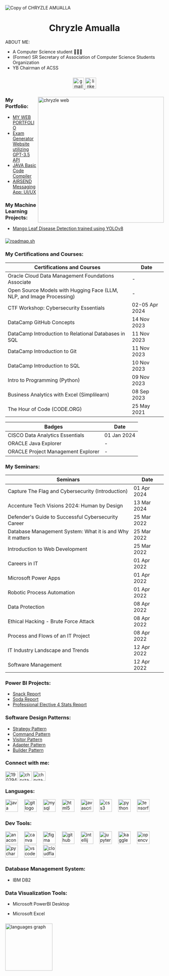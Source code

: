 ![Copy of CHRYZLE AMUALLA](https://github.com/chryzanths/chryzanths/assets/104879763/89c006d3-c999-43ac-b171-d968d83a0657)


<h1 align="center">Chryzle Amualla</h1>

ABOUT ME:
- A Computer Science student 👩🏻‍💻
- (Former) SR Secretary of Association of Computer Science Students Organization
- YB Chairman of ACSS

<h3 align="left"></h3>


<div align="center">
  
  <a href="mailto:chryzlamualla@gmail.com">
    <img src="https://img.shields.io/static/v1?message=chryzlamualla@gmail.com&logo=gmail&label=&color=FF94C5&logoColor=white&labelColor=&style=for-the-badge" height="35" alt="gmail logo" />
  </a>
  
  <a href="https://www.linkedin.com/in/chryzle-amualla-25aa49272/">
    <img src="https://img.shields.io/static/v1?message=Chryzle Amualla&logo=linkedin&label=&color=BE96FF&logoColor=white&labelColor=&style=for-the-badge" height="35" alt="linkedin logo" />
  </a>
  
</div>

<h3 align="left"></h3>

<img align ="right" alt="chryzle web" width="400" src="https://github.com/chryzanths/chryzanths/assets/104879763/53747ab0-5056-4980-8e1e-597eaffe0279">


<h3 align="left">My Portfolio:</h3>

+ [MY WEB PORTFOLIO](https://chryzanths.github.io/)
+ [Exam Generator Website utilizing GPT-3.5 API](https://github.com/chryzanths/Exam-Generator-API)
+ [JAVA Basic Code Compiler](https://github.com/chryzanths/Mini-Compiler)
+ [AIRSEND Messaging App: UI/UX](https://www.figma.com/proto/CggXyDiuWQAT7YhhIgbMQj/AIRSEND-(Copy)?t=lRh3ySKHQkGsuiGP-1)

###
<h3 align="left">My Machine Learning Projects:</h3>

+ [Mango Leaf Disease Detection trained using YOLOv8](https://github.com/chryzanths/Mango-Leaf-Disease-Detection-YOLOv8)

###

<h3 align="left"></h3>


<a href="https://roadmap.sh"><img src="https://api.roadmap.sh/v1-badge/tall/64e960b8b128dce3cb78022a?variant=dark&roadmaps=java%2Cpython%2Ccomputer-science%2Csoftware-design-architecture" alt="roadmap.sh"/></a>

<h3 align="left">My Certifications and Courses:</h3>

  |Certifications and Courses| Date |
| ------- | --- |
| Oracle Cloud Data Management Foundations Associate | - |
| Open Source Models with Hugging Face (LLM, NLP, and Image Processing) | - |
| CTF Workshop: Cybersecurity Essentials | 02-05 Apr 2024 |
| DataCamp GitHub Concepts | 14 Nov 2023 |
| DataCamp Introduction to Relational Databases in SQL | 11 Nov 2023 |
| DataCamp Introduction to Git | 11 Nov 2023 |
| DataCamp Introduction to SQL | 10 Nov 2023 |
| Intro to Programming (Python) | 09 Nov 2023 |
| Business Analytics with Excel (Simplilearn) | 08 Sep 2023 |
| The Hour of Code (CODE.ORG) | 25 ‎May ‎2021 |

|Badges| Date |
| ------- | --- |
| CISCO Data Analytics Essentials | 01 Jan 2024 |
| ORACLE Java Explorer | - |
| ORACLE Project Management Explorer | - |

<h3 align="left">My Seminars:</h3>

|Seminars| Date |
| ------- | --- |
| Capture The Flag and Cybersecurity (Introduction) | 01 Apr 2024 |
| Accenture Tech Visions 2024: Human by Design | 13 Mar 2024 |
| Defender's Guide to Successful Cybersecurity Career | 25 Mar 2022 |
| Database Management System: What it is and Why it matters | 25 Mar 2022 |
| Introduction to Web Development | 25 Mar 2022 |
| Careers in IT | 01 Apr 2022 |
| Microsoft Power Apps | 01 Apr 2022 |
| Robotic Process Automation | 01 Apr 2022 |
| Data Protection | 08 Apr 2022 |
| Ethical Hacking - Brute Force Attack | 08 Apr 2022 |
| Process and Flows of an IT Project | 08 Apr 2022 |
| IT Industry Landscape and Trends | 12 Apr 2022 |
| Software Management | 12 Apr 2022 |

###

<h3 align="left">Power BI Projects:</h3>

+ [Snack Report](https://app.powerbi.com/view?r=eyJrIjoiOGNjYjZiNjgtNmI3YS00YjgzLWFmYTgtY2Q2NjRmNDljZmNlIiwidCI6IjgxODQzMTM3LTc3MWEtNDNjYy1iOGYyLWFhYmI4NTlkYjc1ZCIsImMiOjEwfQ%3D%3D)
+ [Soda Report](https://app.powerbi.com/view?r=eyJrIjoiN2U2YjBjOWUtODFlYy00MWRjLTgyODYtN2JlMDAwZmVmYjAwIiwidCI6IjgxODQzMTM3LTc3MWEtNDNjYy1iOGYyLWFhYmI4NTlkYjc1ZCIsImMiOjEwfQ%3D%3D)
+ [Professional Elective 4 Stats Report](https://app.powerbi.com/view?r=eyJrIjoiYWZlNmMzZjItYTdhZC00ZDRjLTk0ZmItMGUxMDI2NTQ5NzExIiwidCI6IjgxODQzMTM3LTc3MWEtNDNjYy1iOGYyLWFhYmI4NTlkYjc1ZCIsImMiOjEwfQ%3D%3D)

###

<h3 align="left">Software Design Patterns:</h3>

+ [Strategy Pattern](https://github.com/chryzanths/StrategyPattern)
+ [Command Pattern](https://github.com/chryzanths/CommandPattern)
+ [Visitor Pattern](https://github.com/chryzanths/visitorPattern)
+ [Adapter Pattern](https://github.com/chryzanths/AdapterPattern)
+ [Builder Pattern](https://github.com/chryzanths/BuilderPattern)
  

###

<h3 align="left">Connect with me:</h3>
<p align="left">
<a href="https://stackoverflow.com/users/19029427" target="blank"><img align="center" src="https://raw.githubusercontent.com/rahuldkjain/github-profile-readme-generator/master/src/images/icons/Social/stack-overflow.svg" alt="19029427" height="30" width="40" /></a>
<a href="https://www.hackerrank.com/chryzanths" target="blank"><img align="center" src="https://raw.githubusercontent.com/rahuldkjain/github-profile-readme-generator/master/src/images/icons/Social/hackerrank.svg" alt="chryzanths" height="30" width="40" /></a>
<a href="https://www.leetcode.com/chryzanths" target="blank"><img align="center" src="https://raw.githubusercontent.com/rahuldkjain/github-profile-readme-generator/master/src/images/icons/Social/leet-code.svg" alt="chryzanths" height="30" width="40" /></a>
</p>

<h3 align="left">Languages:</h3>

<div align="left">
  <img src="https://skillicons.dev/icons?i=java" height="40" alt="java logo"  />
  <img width="12" />
  <img src="https://skillicons.dev/icons?i=git" height="40" alt="git logo"  />
  <img width="12" />
  <img src="https://skillicons.dev/icons?i=mysql" height="40" alt="mysql logo"  />
  <img width="12" />
  <img src="https://skillicons.dev/icons?i=html" height="40" alt="html5 logo"  />
  <img width="12" />
  <img src="https://skillicons.dev/icons?i=js" height="40" alt="javascript logo"  />
  <img width="12" />
  <img src="https://cdn.jsdelivr.net/gh/devicons/devicon/icons/css3/css3-original.svg" height="40" alt="css3 logo"  />
  <img width="12" />
  <img src="https://cdn.simpleicons.org/python/3776AB" height="40" alt="python logo"  />
  <img width="12" />
  <img src="https://cdn.simpleicons.org/tensorflow/FF6F00" height="40" alt="tensorflow logo"  />
</div>

###

<h3 align="left">Dev Tools:</h3>

<div align="left">
  <img src="https://cdn.simpleicons.org/anaconda/44A833" height="40" alt="anaconda logo"  />
  <img width="12" />
  <img src="https://cdn.jsdelivr.net/gh/devicons/devicon/icons/canva/canva-original.svg" height="40" alt="canva logo"  />
  <img width="12" />
  <img src="https://skillicons.dev/icons?i=figma" height="40" alt="figma logo"  />
  <img width="12" />
  <img src="https://skillicons.dev/icons?i=github" height="40" alt="github logo"  />
  <img width="12" />
  <img src="https://cdn.jsdelivr.net/gh/devicons/devicon/icons/intellij/intellij-original.svg" height="40" alt="intellij logo"  />
  <img width="12" />
  <img src="https://cdn.jsdelivr.net/gh/devicons/devicon/icons/jupyter/jupyter-original-wordmark.svg" height="40" alt="jupyter logo"  />
  <img width="12" />
  <img src="https://cdn.jsdelivr.net/gh/devicons/devicon/icons/kaggle/kaggle-original-wordmark.svg" height="40" alt="kaggle logo"  />
  <img width="12" />
  <img src="https://cdn.jsdelivr.net/gh/devicons/devicon/icons/opencv/opencv-original.svg" height="40" alt="opencv logo"  />
  <img width="12" />
  <img src="https://cdn.jsdelivr.net/gh/devicons/devicon/icons/pycharm/pycharm-original.svg" height="40" alt="pycharm logo"  />
  <img width="12" />
  <img src="https://cdn.jsdelivr.net/gh/devicons/devicon/icons/vscode/vscode-original.svg" height="40" alt="vscode logo"  />
  <img width="12" />
  <img src="https://skillicons.dev/icons?i=cloudflare" height="40" alt="cloudflare logo"  />

  <h3 align="left">Database Management System:</h3>

+ IBM DB2

###

  <h3 align="left">Data Visualization Tools:</h3>

+ Microsoft PowerBI Desktop

+ Microsoft Excel

</div>

###


<div align="left">
  <img src="https://github-readme-stats.vercel.app/api/top-langs?username=chryzanths&locale=en&hide_title=false&layout=compact&card_width=320&langs_count=5&theme=dracula&hide_border=false" height="150" alt="languages graph"  />
</div>

